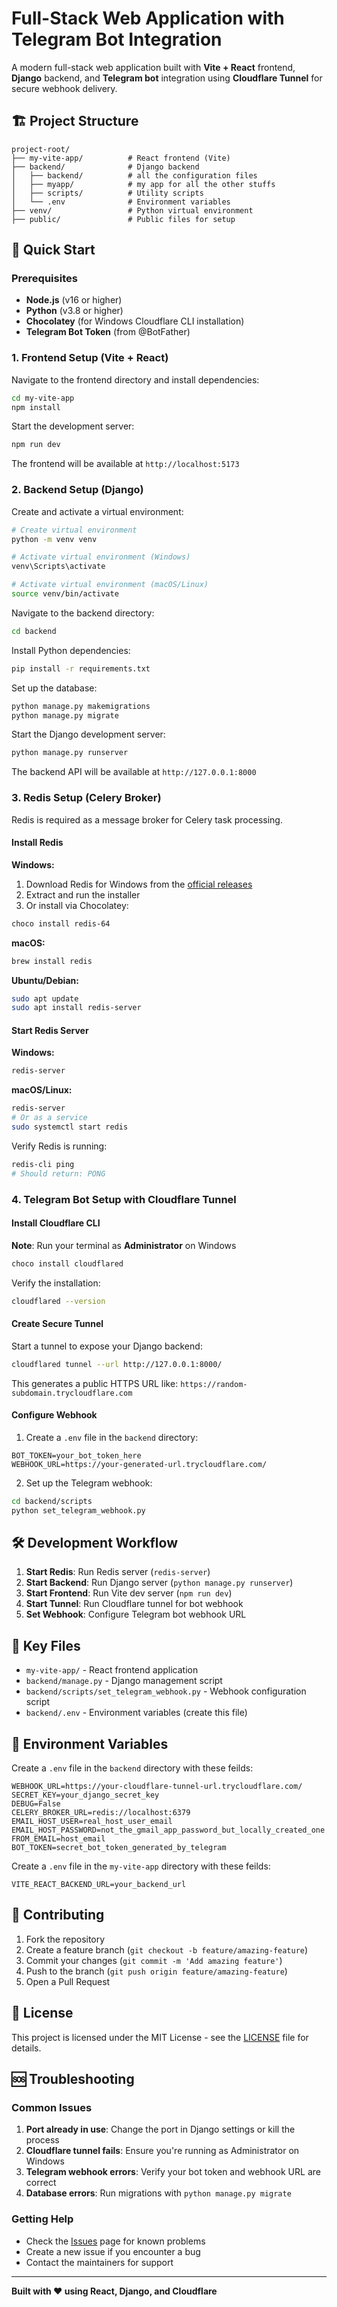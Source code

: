 # Full-Stack Web Application with Telegram Bot Integration

A modern full-stack web application built with **Vite + React** frontend, **Django** backend, and **Telegram bot** integration using **Cloudflare Tunnel** for secure webhook delivery.

## 🏗️ Project Structure

```
project-root/
├── my-vite-app/          # React frontend (Vite)
├── backend/              # Django backend
│   ├── backend/          # all the configuration files
│   ├── myapp/            # my app for all the other stuffs
│   ├── scripts/          # Utility scripts
│   └── .env              # Environment variables
├── venv/                 # Python virtual environment
├── public/               # Public files for setup
```

## 🚀 Quick Start

### Prerequisites

- **Node.js** (v16 or higher)
- **Python** (v3.8 or higher)
- **Chocolatey** (for Windows Cloudflare CLI installation)
- **Telegram Bot Token** (from @BotFather)

### 1. Frontend Setup (Vite + React)

Navigate to the frontend directory and install dependencies:

```bash
cd my-vite-app
npm install
```

Start the development server:

```bash
npm run dev
```

The frontend will be available at `http://localhost:5173`

### 2. Backend Setup (Django)

Create and activate a virtual environment:

```bash
# Create virtual environment
python -m venv venv

# Activate virtual environment (Windows)
venv\Scripts\activate

# Activate virtual environment (macOS/Linux)
source venv/bin/activate
```

Navigate to the backend directory:

```bash
cd backend
```

Install Python dependencies:

```bash
pip install -r requirements.txt
```

Set up the database:

```bash
python manage.py makemigrations
python manage.py migrate
```

Start the Django development server:

```bash
python manage.py runserver
```

The backend API will be available at `http://127.0.0.1:8000`


### 3. Redis Setup (Celery Broker)

Redis is required as a message broker for Celery task processing.

#### Install Redis

**Windows:**
1. Download Redis for Windows from the [official releases](https://github.com/microsoftarchive/redis/releases)
2. Extract and run the installer
3. Or install via Chocolatey:
```bash
choco install redis-64
```

**macOS:**
```bash
brew install redis
```

**Ubuntu/Debian:**
```bash
sudo apt update
sudo apt install redis-server
```

#### Start Redis Server

**Windows:**
```bash
redis-server
```

**macOS/Linux:**
```bash
redis-server
# Or as a service
sudo systemctl start redis
```

Verify Redis is running:
```bash
redis-cli ping
# Should return: PONG
```

### 4. Telegram Bot Setup with Cloudflare Tunnel

#### Install Cloudflare CLI

**Note**: Run your terminal as **Administrator** on Windows

```bash
choco install cloudflared
```

Verify the installation:

```bash
cloudflared --version
```

#### Create Secure Tunnel

Start a tunnel to expose your Django backend:

```bash
cloudflared tunnel --url http://127.0.0.1:8000/
```

This generates a public HTTPS URL like: `https://random-subdomain.trycloudflare.com`

#### Configure Webhook

1. Create a `.env` file in the `backend` directory:

```env
BOT_TOKEN=your_bot_token_here
WEBHOOK_URL=https://your-generated-url.trycloudflare.com/
```

2. Set up the Telegram webhook:

```bash
cd backend/scripts
python set_telegram_webhook.py
```

## 🛠️ Development Workflow

1. **Start Redis**: Run Redis server (`redis-server`)
2. **Start Backend**: Run Django server (`python manage.py runserver`)
3. **Start Frontend**: Run Vite dev server (`npm run dev`)
4. **Start Tunnel**: Run Cloudflare tunnel for bot webhook
5. **Set Webhook**: Configure Telegram bot webhook URL

## 📁 Key Files

- `my-vite-app/` - React frontend application
- `backend/manage.py` - Django management script
- `backend/scripts/set_telegram_webhook.py` - Webhook configuration script
- `backend/.env` - Environment variables (create this file)

## 🔧 Environment Variables

Create a `.env` file in the `backend` directory with these feilds:

```env
WEBHOOK_URL=https://your-cloudflare-tunnel-url.trycloudflare.com/
SECRET_KEY=your_django_secret_key
DEBUG=False
CELERY_BROKER_URL=redis://localhost:6379
EMAIL_HOST_USER=real_host_user_email
EMAIL_HOST_PASSWORD=not_the_gmail_app_password_but_locally_created_one
FROM_EMAIL=host_email
BOT_TOKEN=secret_bot_token_generated_by_telegram
```


Create a `.env` file in the `my-vite-app` directory with these feilds:

```env
VITE_REACT_BACKEND_URL=your_backend_url
```


## 🤝 Contributing

1. Fork the repository
2. Create a feature branch (`git checkout -b feature/amazing-feature`)
3. Commit your changes (`git commit -m 'Add amazing feature'`)
4. Push to the branch (`git push origin feature/amazing-feature`)
5. Open a Pull Request

## 📝 License

This project is licensed under the MIT License - see the [LICENSE](LICENSE) file for details.

## 🆘 Troubleshooting

### Common Issues

1. **Port already in use**: Change the port in Django settings or kill the process
2. **Cloudflare tunnel fails**: Ensure you're running as Administrator on Windows
3. **Telegram webhook errors**: Verify your bot token and webhook URL are correct
4. **Database errors**: Run migrations with `python manage.py migrate`

### Getting Help

- Check the [Issues](../../issues) page for known problems
- Create a new issue if you encounter a bug
- Contact the maintainers for support

---

**Built with ❤️ using React, Django, and Cloudflare**
